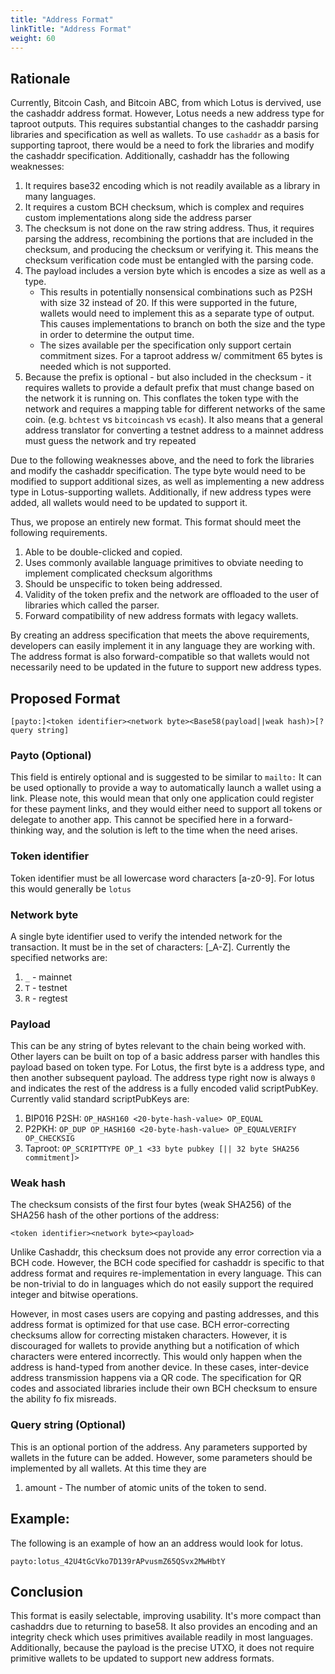```yaml
---
title: "Address Format"
linkTitle: "Address Format"
weight: 60
---
```


## Rationale

Currently, Bitcoin Cash, and Bitcoin ABC, from which Lotus is dervived, use the cashaddr address format. However, Lotus needs a new address type for taproot outputs. This requires substantial changes to the cashaddr parsing libraries and specification as well as wallets. To use `cashaddr` as a basis for supporting taproot, there would be a need to fork the libraries and modify the cashaddr specification. Additionally, cashaddr has the following weaknesses:

1. It requires base32 encoding which is not readily available as a library in many languages.
2. It requires a custom BCH checksum, which is complex and requires custom implementations along side the address parser
3. The checksum is not done on the raw string address. Thus, it requires parsing the address, recombining the portions that are included in the checksum, and producing the checksum or verifying it. This means the checksum verification code must be entangled with the parsing code.
4. The payload includes a version byte which is encodes a size as well as a type.
    * This results in potentially nonsensical combinations such as P2SH with size 32 instead of 20. If this were supported in the future, wallets would need to implement this as a separate type of output. This causes implementations to branch on both the size and the type in order to determine the output time.
    * The sizes available per the specification only support certain commitment sizes. For a taproot address w/ commitment 65 bytes is needed which is not supported.
5. Because the prefix is optional - but also included in the checksum - it requires wallets to provide a default prefix that must change based on the network it is running on. This conflates the token type with the network and requires a mapping table for different networks of the same coin. (e.g. `bchtest` vs `bitcoincash` vs `ecash`). It also means that a general address translator for converting a testnet address to a mainnet address must guess the network and try repeated 

Due to the following weaknesses above, and the need to fork the libraries and modify the cashaddr specification. The type byte would need to be modified to support additional sizes, as well as implementing a new address type in Lotus-supporting wallets. Additionally, if new address types were added, all wallets would need to be updated to support it.

Thus, we propose an entirely new format. This format should meet the following requirements.

1. Able to be double-clicked and copied.
2. Uses commonly available language primitives to obviate needing to implement complicated checksum algorithms
3. Should be unspecific to token being addressed.
4. Validity of the token prefix and the network are offloaded to the user of libraries which called the parser.
5. Forward compatibility of new address formats with legacy wallets.

By creating an address specification that meets the above requirements, developers can easily implement it in any language they are working with. The address format is also forward-compatible so that wallets would not necessarily need to be updated in the future to support new address types.

## Proposed Format

`[payto:]<token identifier><network byte><Base58(payload||weak hash)>[?query string]`

### Payto (Optional)

This field is entirely optional and is suggested to be similar to `mailto:` It can be used optionally to provide a way to automatically launch a wallet using a link. Please note, this would mean that only one application could register for these payment links, and they would either need to support all tokens or delegate to another app. This cannot be specified here in a forward-thinking way, and the solution is left to the time when the need arises.

### Token identifier

Token identifier must be all lowercase word characters [a-z0-9]. For lotus this would generally be `lotus`

### Network byte

A single byte identifier used to verify the intended network for the transaction. It must be in the set of characters: \[_A-Z\]. Currently the specified networks are:

1. `_` - mainnet
2. `T` - testnet
3. `R` - regtest

### Payload

This can be any string of bytes relevant to the chain being worked with. Other layers can be built on top of a basic address parser with handles this payload based on token type. For Lotus, the first byte is a address type, and then another subsequent payload. The address type right now is always `0` and indicates the rest of the address is a fully encoded valid scriptPubKey. Currently valid standard scriptPubKeys are:

1. BIP016 P2SH: `OP_HASH160 <20-byte-hash-value> OP_EQUAL`
2. P2PKH: `OP_DUP OP_HASH160 <20-byte-hash-value> OP_EQUALVERIFY OP_CHECKSIG`
3. Taproot: `OP_SCRIPTTYPE OP_1 <33 byte pubkey [|| 32 byte SHA256 commitment]>`

### Weak hash

The checksum consists of the first four bytes (weak SHA256) of the SHA256 hash of the other portions of the address:

`<token identifier><network byte><payload>`

Unlike Cashaddr, this checksum does not provide any error correction via a BCH code. However, the BCH code specified for cashaddr is specific to that address format and requires re-implementation in every language. This can be non-trivial to do in languages which do not easily support the required integer and bitwise operations.

However, in most cases users are copying and pasting addresses, and this address format is optimized for that use case. BCH error-correcting checksums allow for correcting mistaken characters. However, it is discouraged for wallets to provide anything but a notification of which characters were entered incorrectly. This would only happen when the address is hand-typed from another device. In these cases, inter-device address transmission happens via a QR code. The specification for QR codes and associated libraries include their own BCH checksum to ensure the ability fo fix misreads.

### Query string (Optional)

This is an optional portion of the address. Any parameters supported by wallets in the future can be added. However, some parameters should be implemented by all wallets. At this time they are

1. amount - The number of atomic units of the token to send.

## Example:

The following is an example of how an an address would look for lotus.

`payto:lotus_42U4tGcVko7D139rAPvusmZ65QSvx2MwHbtY`

## Conclusion

This format is easily selectable, improving usability. It's more compact than cashaddrs due to returning to base58. It also provides an encoding and an integrity check which uses primitives available readily in most languages. Additionally, because the payload is the precise UTXO, it does not require primitive wallets to be updated to support new address formats.
